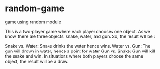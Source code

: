 # random-game
game using random module

This is a two-player game where each player chooses one object.  As we know, there are three objects, snake, water, and gun. So, the result will be :

Snake vs. Water: Snake drinks the water hence wins.
Water vs. Gun: The gun will drown in water, hence a point for water
Gun vs. Snake: Gun will kill the snake and win.
In situations where both players choose the same object, the result will be a draw.
